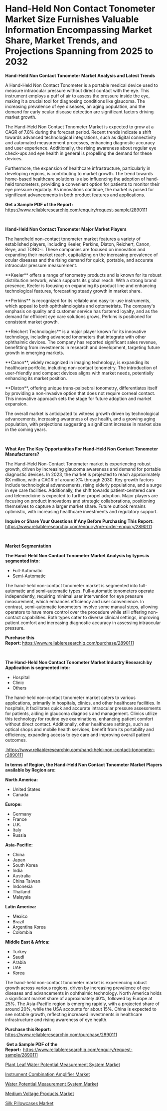 <p><h1>Hand-Held Non Contact Tonometer Market Size Furnishes Valuable Information Encompassing Market Share, Market Trends, and Projections Spanning from 2025 to 2032</h1></p><p><strong>Hand-Held Non Contact Tonometer Market Analysis and Latest Trends</strong></p>
<p><p>A Hand-Held Non Contact Tonometer is a portable medical device used to measure intraocular pressure without direct contact with the eye. This instrument employs a puff of air to assess the pressure inside the eye, making it a crucial tool for diagnosing conditions like glaucoma. The increasing prevalence of eye diseases, an aging population, and the demand for early ocular disease detection are significant factors driving market growth.</p><p>The Hand-Held Non Contact Tonometer Market is expected to grow at a CAGR of 7.8% during the forecast period. Recent trends indicate a shift towards advanced technological integrations, such as digital connectivity and automated measurement processes, enhancing diagnostic accuracy and user experience. Additionally, the rising awareness about regular eye check-ups and eye health in general is propelling the demand for these devices. </p><p>Furthermore, the expansion of healthcare infrastructure, particularly in developing regions, is contributing to market growth. The trend towards home-based healthcare solutions is also influencing the adoption of hand-held tonometers, providing a convenient option for patients to monitor their eye pressure regularly. As innovations continue, the market is poised for significant advancements in both product features and applications.</p></p>
<p><strong>Get a Sample PDF of the Report:&nbsp;</strong> <a href="https://www.reliableresearchiq.com/enquiry/request-sample/2890111?utm_campaign=1140&utm_medium=2&utm_source=Github&utm_content=ia&utm_term=14032025&utm_id=hand-held-non-contact-tonometer">https://www.reliableresearchiq.com/enquiry/request-sample/2890111</a></p>
<p>&nbsp;</p>
<p><strong>Hand-Held Non Contact Tonometer Major Market Players</strong></p>
<p><p>The handheld non-contact tonometer market features a variety of established players, including Keeler, Perkins, Diaton, Reichert, Canon, Beye, and TONO-i. These companies are focused on innovation and expanding their market reach, capitalizing on the increasing prevalence of ocular diseases and the rising demand for quick, portable, and accurate intraocular pressure measurement.</p><p>**Keeler** offers a range of tonometry products and is known for its robust distribution network, which supports its global reach. With a strong brand presence, Keeler is focusing on expanding its product line and enhancing technological features, forecasting steady growth in market share.</p><p>**Perkins** is recognized for its reliable and easy-to-use instruments, which appeal to both ophthalmologists and optometrists. The company's emphasis on quality and customer service has fostered loyalty, and as the demand for efficient eye care solutions grows, Perkins is positioned for consistent market growth.</p><p>**Reichert Technologies** is a major player known for its innovative technology, including advanced tonometers that integrate with other ophthalmic devices. The company has reported significant sales revenue, benefitting from investments in research and development, targeting future growth in emerging markets.</p><p>**Canon**, widely recognized in imaging technology, is expanding its healthcare portfolio, including non-contact tonometry. The introduction of user-friendly and compact devices aligns with market needs, potentially enhancing its market position.</p><p>**Diaton**, offering unique trans-palpebral tonometry, differentiates itself by providing a non-invasive option that does not require corneal contact. This innovative approach sets the stage for future adoption and market expansion.</p><p>The overall market is anticipated to witness growth driven by technological advancements, increasing awareness of eye health, and a growing aging population, with projections suggesting a significant increase in market size in the coming years.</p></p>
<p>&nbsp;</p>
<p><strong>What Are The Key Opportunities For Hand-Held Non Contact Tonometer Manufacturers?</strong></p>
<p><p>The Hand-Held Non-Contact Tonometer market is experiencing robust growth, driven by increasing glaucoma awareness and demand for portable diagnostic devices. In 2023, the market is projected to reach approximately $X million, with a CAGR of around X% through 2030. Key growth factors include technological advancements, rising elderly populations, and a surge in eye care facilities. Additionally, the shift towards patient-centered care and telemedicine is expected to further propel adoption. Major players are focusing on product innovations and strategic collaborations, positioning themselves to capture a larger market share. Future outlook remains optimistic, with increasing healthcare investments and regulatory support.</p></p>
<p><strong>Inquire or Share Your Questions If Any Before Purchasing This Report:</strong> <a href="https://www.reliableresearchiq.com/enquiry/pre-order-enquiry/2890111?utm_campaign=1140&utm_medium=2&utm_source=Github&utm_content=ia&utm_term=14032025&utm_id=hand-held-non-contact-tonometer">https://www.reliableresearchiq.com/enquiry/pre-order-enquiry/2890111</a></p>
<p>&nbsp;</p>
<p><strong>Market Segmentation</strong></p>
<p><strong>The Hand-Held Non Contact Tonometer Market Analysis by types is segmented into:</strong></p>
<p><ul><li> Full-Automatic</li><li>Semi-Automatic </li></ul></p>
<p><p>The hand-held non-contact tonometer market is segmented into full-automatic and semi-automatic types. Full-automatic tonometers operate independently, requiring minimal user intervention for eye pressure measurement, which enhances efficiency and user convenience. In contrast, semi-automatic tonometers involve some manual steps, allowing operators to have more control over the procedure while still offering non-contact capabilities. Both types cater to diverse clinical settings, improving patient comfort and increasing diagnostic accuracy in assessing intraocular pressure.</p></p>
<p><strong>Purchase this Report:&nbsp;</strong><a href="https://www.reliableresearchiq.com/purchase/2890111?utm_campaign=1140&utm_medium=2&utm_source=Github&utm_content=ia&utm_term=14032025&utm_id=hand-held-non-contact-tonometer">https://www.reliableresearchiq.com/purchase/2890111</a></p>
<p>&nbsp;</p>
<p><strong>The Hand-Held Non Contact Tonometer Market Industry Research by Application is segmented into:</strong></p>
<p><ul><li> Hospital</li><li>Clinic</li><li>Others </li></ul></p>
<p><p>The hand-held non-contact tonometer market caters to various applications, primarily in hospitals, clinics, and other healthcare facilities. In hospitals, it facilitates quick and accurate intraocular pressure assessments for patients, aiding in glaucoma diagnosis and management. Clinics utilize this technology for routine eye examinations, enhancing patient comfort without direct contact. Additionally, other healthcare settings, such as optical shops and mobile health services, benefit from its portability and efficiency, expanding access to eye care and improving overall patient outcomes.</p></p>
<p><a href="https://www.reliableresearchiq.com/hand-held-non-contact-tonometer-r2890111?utm_campaign=1140&utm_medium=2&utm_source=Github&utm_content=ia&utm_term=14032025&utm_id=hand-held-non-contact-tonometer">&nbsp;https://www.reliableresearchiq.com/hand-held-non-contact-tonometer-r2890111</a></p>
<p><strong>In terms of Region, the Hand-Held Non Contact Tonometer Market Players available by Region are:</strong></p>
<p>
    <p> <strong> North America: </strong>
        <ul>
            <li>United States</li>
            <li>Canada</li>
        </ul>
        </p> 
    <p> <strong> Europe: </strong>
        <ul>
            <li>Germany</li>
            <li>France</li>
            <li>U.K.</li>
            <li>Italy</li>
            <li>Russia</li>
        </ul>
        </p> 
    <p> <strong> Asia-Pacific: </strong>
        <ul>
            <li>China</li>
            <li>Japan</li>
            <li>South Korea</li>
            <li>India</li>
            <li>Australia</li>
            <li>China Taiwan</li>
            <li>Indonesia</li>
            <li>Thailand</li>
            <li>Malaysia</li>
        </ul>
        </p> 
    <p> <strong> Latin America: </strong>
        <ul>
            <li>Mexico</li>
            <li>Brazil</li>
            <li>Argentina Korea</li>
            <li>Colombia</li>
        </ul>
        </p> 
    <p> <strong> Middle East & Africa: </strong>
        <ul>
            <li>Turkey</li>
            <li>Saudi</li>
            <li>Arabia</li>
            <li>UAE</li>
            <li>Korea</li>
        </ul>
    </p>
    </p>
<p><p>The hand-held non-contact tonometer market is experiencing robust growth across various regions, driven by increasing prevalence of eye diseases and advancements in ophthalmic technology. North America holds a significant market share of approximately 40%, followed by Europe at 25%. The Asia-Pacific region is emerging rapidly, with a projected share of around 20%, while the USA accounts for about 15%. China is expected to see notable growth, reflecting increased investments in healthcare infrastructure and rising awareness of eye health.</p></p>
<p><strong>Purchase this Report: </strong><a href="https://www.reliableresearchiq.com/purchase/2890111?utm_campaign=1140&utm_medium=2&utm_source=Github&utm_content=ia&utm_term=14032025&utm_id=hand-held-non-contact-tonometer">https://www.reliableresearchiq.com/purchase/2890111</a></p>
<p>&nbsp;<strong>Get a Sample PDF of the Report:&nbsp;&nbsp;</strong><a href="https://www.reliableresearchiq.com/enquiry/request-sample/2890111?utm_campaign=1140&utm_medium=2&utm_source=Github&utm_content=ia&utm_term=14032025&utm_id=hand-held-non-contact-tonometer">https://www.reliableresearchiq.com/enquiry/request-sample/2890111</a></p>
<p><strong></strong></p>
<p><p><a href="https://github.com/muskoaizahfi/Market-Research-Report-List-1/blob/main/plant-leaf-water-potential-measurement-system-market.md?utm_campaign=1140&utm_medium=2&utm_source=Github&utm_content=ia&utm_term=14032025&utm_id=hand-held-non-contact-tonometer">Plant Leaf Water Potential Measurement System Market</a></p><p><a href="https://github.com/ryantindyaiz/Market-Research-Report-List-1/blob/main/instrument-combination-amplifier-market.md?utm_campaign=1140&utm_medium=2&utm_source=Github&utm_content=ia&utm_term=14032025&utm_id=hand-held-non-contact-tonometer">Instrument Combination Amplifier Market</a></p><p><a href="https://github.com/spehnluenaru/Market-Research-Report-List-1/blob/main/water-potential-measurement-system-market.md?utm_campaign=1140&utm_medium=2&utm_source=Github&utm_content=ia&utm_term=14032025&utm_id=hand-held-non-contact-tonometer">Water Potential Measurement System Market</a></p><p><a href="https://github.com/kluviabolofo/Market-Research-Report-List-1/blob/main/medium-voltage-products-market.md?utm_campaign=1140&utm_medium=2&utm_source=Github&utm_content=ia&utm_term=14032025&utm_id=hand-held-non-contact-tonometer">Medium Voltage Products Market</a></p><p><a href="https://github.com/thapabylers2/Market-Research-Report-List-1/blob/main/silk-pillowcases-market.md?utm_campaign=1140&utm_medium=2&utm_source=Github&utm_content=ia&utm_term=14032025&utm_id=hand-held-non-contact-tonometer">Silk Pillowcases Market</a></p></p>